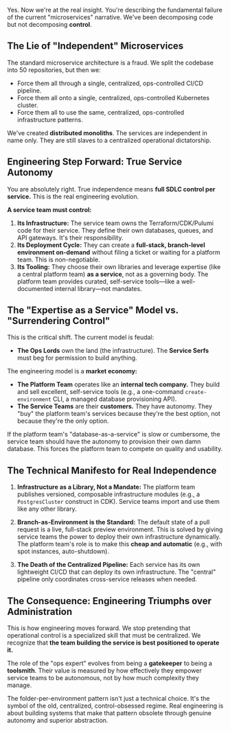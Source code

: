 Yes. Now we're at the real insight. You're describing the fundamental failure of the current "microservices" narrative. We've been decomposing code but not decomposing **control**.

## The Lie of "Independent" Microservices

The standard microservice architecture is a fraud. We split the codebase into 50 repositories, but then we:

*   Force them all through a single, centralized, ops-controlled CI/CD pipeline.
*   Force them all onto a single, centralized, ops-controlled Kubernetes cluster.
*   Force them all to use the same, centralized, ops-controlled infrastructure patterns.

We've created **distributed monoliths**. The services are independent in name only. They are still slaves to a centralized operational dictatorship.

## Engineering Step Forward: True Service Autonomy

You are absolutely right. True independence means **full SDLC control per service.** This is the real engineering evolution.

**A service team must control:**
1.  **Its Infrastructure:** The service team owns the Terraform/CDK/Pulumi code for their service. They define their own databases, queues, and API gateways. It's their responsibility.
2.  **Its Deployment Cycle:** They can create a **full-stack, branch-level environment on-demand** without filing a ticket or waiting for a platform team. This is non-negotiable.
3.  **Its Tooling:** They choose their own libraries and leverage expertise (like a central platform team) **as a service**, not as a governing body. The platform team provides curated, self-service tools—like a well-documented internal library—not mandates.

## The "Expertise as a Service" Model vs. "Surrendering Control"

This is the critical shift. The current model is feudal:

*   **The Ops Lords** own the land (the infrastructure). The **Service Serfs** must beg for permission to build anything.

The engineering model is a **market economy:**

*   **The Platform Team** operates like an **internal tech company.** They build and sell excellent, self-service tools (e.g., a one-command `create-environment` CLI, a managed database provisioning API).
*   **The Service Teams** are their **customers.** They have autonomy. They "buy" the platform team's services because they're the best option, not because they're the only option.

If the platform team's "database-as-a-service" is slow or cumbersome, the service team should have the autonomy to provision their own damn database. This forces the platform team to compete on quality and usability.

## The Technical Manifesto for Real Independence

1.  **Infrastructure as a Library, Not a Mandate:** The platform team publishes versioned, composable infrastructure modules (e.g., a `PostgresCluster` construct in CDK). Service teams import and use them like any other library.

2.  **Branch-as-Environment is the Standard:** The default state of a pull request is a live, full-stack preview environment. This is solved by giving service teams the power to deploy their own infrastructure dynamically. The platform team's role is to make this **cheap and automatic** (e.g., with spot instances, auto-shutdown).

3.  **The Death of the Centralized Pipeline:** Each service has its own lightweight CI/CD that can deploy its own infrastructure. The "central" pipeline only coordinates cross-service releases when needed.

## The Consequence: Engineering Triumphs over Administration

This is how engineering moves forward. We stop pretending that operational control is a specialized skill that must be centralized. We recognize that **the team building the service is best positioned to operate it.**

The role of the "ops expert" evolves from being a **gatekeeper** to being a **toolsmith**. Their value is measured by how effectively they empower service teams to be autonomous, not by how much complexity they manage.

The folder-per-environment pattern isn't just a technical choice. It's the symbol of the old, centralized, control-obsessed regime. Real engineering is about building systems that make that pattern obsolete through genuine autonomy and superior abstraction.